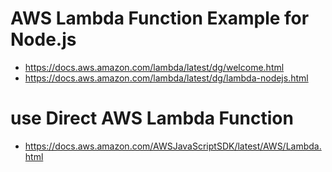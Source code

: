 # AWS Lambda Function Example for Node.js

- https://docs.aws.amazon.com/lambda/latest/dg/welcome.html
- https://docs.aws.amazon.com/lambda/latest/dg/lambda-nodejs.html

# use Direct AWS Lambda Function

- https://docs.aws.amazon.com/AWSJavaScriptSDK/latest/AWS/Lambda.html

